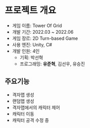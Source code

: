 # 프로젝트 개요
* 게임 이름: Tower Of Grid
* 개발 기간: 2022.03 ~ 2022.06
* 게임 장르: 2D Turn-based Game
* 사용 엔진: Unity, C#<br/>
* 개발 인원: 4인<br/>
  * 기획: 박선혁<br/>
  * 프로그래밍: **유준혁**, 김선우, 유승진<br/>
## 주요기능
* 격자맵 생성<br/>
* 랜덤맵 생성<br/>
* 격자맵에서의 캐릭터 제어<br/>
 * 캐릭터 이동
 * 캐릭터 공격
수정 중<br/>
